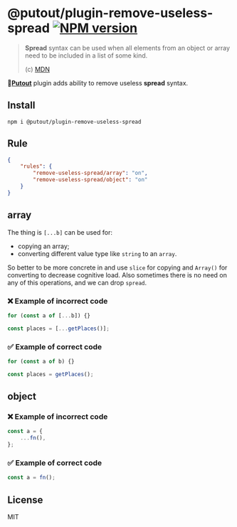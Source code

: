 # @putout/plugin-remove-useless-spread [![NPM version][NPMIMGURL]][NPMURL]

[NPMIMGURL]: https://img.shields.io/npm/v/@putout/plugin-remove-useless-spread.svg?style=flat&longCache=true
[NPMURL]: https://npmjs.org/package/@putout/plugin-remove-useless-spread "npm"

> **Spread** syntax can be used when all elements from an object or array need to be included in a list of some kind.
>
> (c) [MDN](https://developer.mozilla.org/en-US/docs/Web/JavaScript/Reference/Operators/Spread_syntax)

🐊[**Putout**](https://github.com/coderaiser/putout) plugin adds ability to remove useless **spread** syntax.

## Install

```
npm i @putout/plugin-remove-useless-spread
```

## Rule

```json
{
    "rules": {
        "remove-useless-spread/array": "on",
        "remove-useless-spread/object": "on"
    }
}
```

## array

The thing is `[...b]` can be used for:

- copying an array;
- converting different value type like `string` to an `array`.

So better to be more concrete in and use `slice` for copying and `Array()` for converting to decrease cognitive load.
Also sometimes there is no need on any of this operations, and we can drop `spread`.

### ❌ Example of incorrect code

```js
for (const a of [...b]) {}

const places = [...getPlaces()];
```

### ✅ Example of correct code

```js
for (const a of b) {}

const places = getPlaces();
```

## object

### ❌ Example of incorrect code

```js
const a = {
    ...fn(),
};
```

### ✅ Example of correct code

```js
const a = fn();
```

## License

MIT
